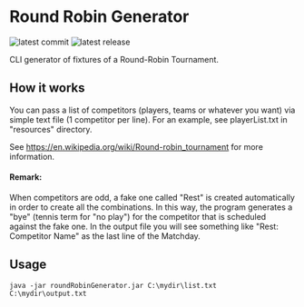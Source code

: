 # Round Robin Generator

![latest commit](https://img.shields.io/github/last-commit/barmat80/RoundRobinGenerator?color=red)
![latest release](https://img.shields.io/github/v/release/barmat80/RoundRobinGenerator?color=green)

CLI generator of fixtures of a Round-Robin Tournament.

## How it works

You can pass a list of competitors (players, teams or whatever you want) via simple text file (1 competitor per line).
For an example, see playerList.txt in "resources" directory.

See https://en.wikipedia.org/wiki/Round-robin_tournament for more information.

#### Remark:

When competitors are odd, a fake one called "Rest" is created automatically in order to create all the combinations.
In this way, the program generates a "bye" (tennis term for "no play") for the competitor that is scheduled against the fake one.
In the output file you will see something like "Rest: Competitor Name" as the last line of the Matchday.

## Usage

```
java -jar roundRobinGenerator.jar C:\mydir\list.txt C:\mydir\output.txt 
```